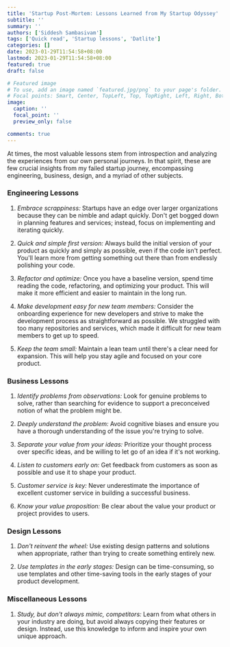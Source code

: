 ```yaml
---
title: 'Startup Post-Mortem: Lessons Learned from My Startup Odyssey'
subtitle: ''
summary: ''
authors: ['Siddesh Sambasivam']
tags: ['Quick read', 'Startup lessons', 'Datlite']
categories: []
date: 2023-01-29T11:54:58+08:00
lastmod: 2023-01-29T11:54:58+08:00
featured: true
draft: false

# Featured image
# To use, add an image named `featured.jpg/png` to your page's folder.
# Focal points: Smart, Center, TopLeft, Top, TopRight, Left, Right, BottomLeft, Bottom, BottomRight.
image:
  caption: ''
  focal_point: ''
  preview_only: false

comments: true
---
```


At times, the most valuable lessons stem from introspection and analyzing the experiences from our own personal journeys. In that spirit, these are few crucial insights from my failed startup journey, encompassing engineering, business, design, and a myriad of other subjects.

### Engineering Lessons

1. _Embrace scrappiness:_ Startups have an edge over larger organizations because they can be nimble and adapt quickly. Don't get bogged down in planning features and services; instead, focus on implementing and iterating quickly.

2. _Quick and simple first version:_ Always build the initial version of your product as quickly and simply as possible, even if the code isn't perfect. You'll learn more from getting something out there than from endlessly polishing your code.

3. _Refactor and optimize:_ Once you have a baseline version, spend time reading the code, refactoring, and optimizing your product. This will make it more efficient and easier to maintain in the long run.

4. _Make development easy for new team members:_ Consider the onboarding experience for new developers and strive to make the development process as straightforward as possible. We struggled with too many repositories and services, which made it difficult for new team members to get up to speed.

5. _Keep the team small:_ Maintain a lean team until there's a clear need for expansion. This will help you stay agile and focused on your core product.

### Business Lessons

1. _Identify problems from observations:_ Look for genuine problems to solve, rather than searching for evidence to support a preconceived notion of what the problem might be.

2. _Deeply understand the problem:_ Avoid cognitive biases and ensure you have a thorough understanding of the issue you're trying to solve.

3. _Separate your value from your ideas:_ Prioritize your thought process over specific ideas, and be willing to let go of an idea if it's not working.

4. _Listen to customers early on:_ Get feedback from customers as soon as possible and use it to shape your product.

5. _Customer service is key:_ Never underestimate the importance of excellent customer service in building a successful business.

6. _Know your value proposition:_ Be clear about the value your product or project provides to users.

### Design Lessons

1. _Don't reinvent the wheel:_ Use existing design patterns and solutions when appropriate, rather than trying to create something entirely new.

2. _Use templates in the early stages:_ Design can be time-consuming, so use templates and other time-saving tools in the early stages of your product development.

### Miscellaneous Lessons

1. _Study, but don't always mimic, competitors:_ Learn from what others in your industry are doing, but avoid always copying their features or design. Instead, use this knowledge to inform and inspire your own unique approach.
